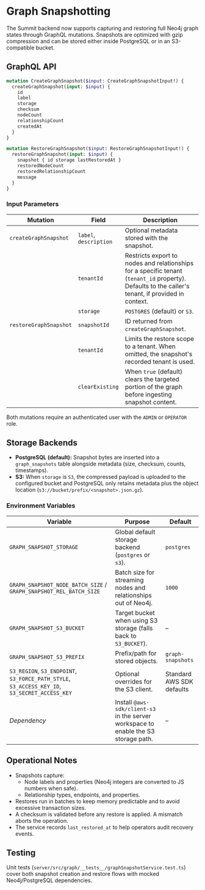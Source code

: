 # Graph Snapshotting

The Summit backend now supports capturing and restoring full Neo4j graph states through GraphQL mutations. Snapshots are optimized with gzip compression and can be stored either inside PostgreSQL or in an S3-compatible bucket.

## GraphQL API

```graphql
mutation CreateGraphSnapshot($input: CreateGraphSnapshotInput!) {
  createGraphSnapshot(input: $input) {
    id
    label
    storage
    checksum
    nodeCount
    relationshipCount
    createdAt
  }
}

mutation RestoreGraphSnapshot($input: RestoreGraphSnapshotInput!) {
  restoreGraphSnapshot(input: $input) {
    snapshot { id storage lastRestoredAt }
    restoredNodeCount
    restoredRelationshipCount
    message
  }
}
```

### Input Parameters

| Mutation | Field | Description |
| --- | --- | --- |
| `createGraphSnapshot` | `label`, `description` | Optional metadata stored with the snapshot. |
|  | `tenantId` | Restricts export to nodes and relationships for a specific tenant (`tenant_id` property). Defaults to the caller's tenant, if provided in context. |
|  | `storage` | `POSTGRES` (default) or `S3`. |
| `restoreGraphSnapshot` | `snapshotId` | ID returned from `createGraphSnapshot`. |
|  | `tenantId` | Limits the restore scope to a tenant. When omitted, the snapshot's recorded tenant is used. |
|  | `clearExisting` | When `true` (default) clears the targeted portion of the graph before ingesting snapshot content. |

Both mutations require an authenticated user with the `ADMIN` or `OPERATOR` role.

## Storage Backends

- **PostgreSQL (default):** Snapshot bytes are inserted into a `graph_snapshots` table alongside metadata (size, checksum, counts, timestamps).
- **S3:** When `storage` is `S3`, the compressed payload is uploaded to the configured bucket and PostgreSQL only retains metadata plus the object location (`s3://bucket/prefix/<snapshot>.json.gz`).

### Environment Variables

| Variable | Purpose | Default |
| --- | --- | --- |
| `GRAPH_SNAPSHOT_STORAGE` | Global default storage backend (`postgres` or `s3`). | `postgres` |
| `GRAPH_SNAPSHOT_NODE_BATCH_SIZE` / `GRAPH_SNAPSHOT_REL_BATCH_SIZE` | Batch size for streaming nodes and relationships out of Neo4j. | `1000` |
| `GRAPH_SNAPSHOT_S3_BUCKET` | Target bucket when using S3 storage (falls back to `S3_BUCKET`). | – |
| `GRAPH_SNAPSHOT_S3_PREFIX` | Prefix/path for stored objects. | `graph-snapshots` |
| `S3_REGION`, `S3_ENDPOINT`, `S3_FORCE_PATH_STYLE`, `S3_ACCESS_KEY_ID`, `S3_SECRET_ACCESS_KEY` | Optional overrides for the S3 client. | Standard AWS SDK defaults |
| _Dependency_ | Install `@aws-sdk/client-s3` in the server workspace to enable the S3 storage path. | – |

## Operational Notes

- Snapshots capture:
  - Node labels and properties (Neo4j integers are converted to JS numbers when safe).
  - Relationship types, endpoints, and properties.
- Restores run in batches to keep memory predictable and to avoid excessive transaction sizes.
- A checksum is validated before any restore is applied. A mismatch aborts the operation.
- The service records `last_restored_at` to help operators audit recovery events.

## Testing

Unit tests (`server/src/graph/__tests__/graphSnapshotService.test.ts`) cover both snapshot creation and restore flows with mocked Neo4j/PostgreSQL dependencies.

